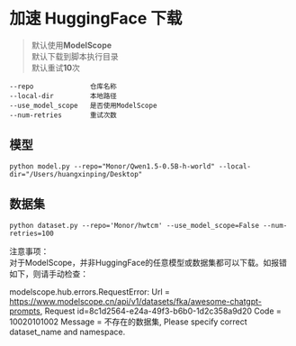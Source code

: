 # 加速 HuggingFace 下载

> 默认使用**ModelScope**  
> 默认下载到脚本执行目录  
> 默认重试**10**次  

```
--repo              仓库名称
--local-dir         本地路径
--use_model_scope   是否使用ModelScope
--num-retries       重试次数
```

## 模型

```
python model.py --repo="Monor/Qwen1.5-0.5B-h-world" --local-dir="/Users/huangxinping/Desktop"
```

## 数据集

```
python dataset.py --repo='Monor/hwtcm' --use_model_scope=False --num-retries=100
```

注意事项：  
对于ModelScope，并非HuggingFace的任意模型或数据集都可以下载。如报错如下，则请手动检查：

modelscope.hub.errors.RequestError: Url = https://www.modelscope.cn/api/v1/datasets/fka/awesome-chatgpt-prompts, Request id=8c1d2564-e24a-49f3-b6b0-1d2c358a9d20 Code = 10020101002 Message = 不存在的数据集, Please specify correct dataset_name and namespace.